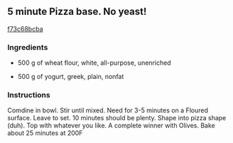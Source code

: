 ## 5 minute Pizza base. No yeast!

[f73c68bcba](https://cookpad.com/us/recipes/364529-5-minute-pizza-base-no-yeast)

### Ingredients

 - 500 g of wheat flour, white, all-purpose, unenriched

 - 500 g of yogurt, greek, plain, nonfat

### Instructions

Comdine in bowl. Stir until mixed. Need for 3-5 minutes on a Floured surface. Leave to set. 10 minutes should be plenty. Shape into pizza shape (duh). Top with whatever you like. A complete winner with Olives. Bake about 25 minutes at 200F